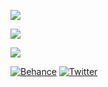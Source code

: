 ![](https://github-readme-stats.vercel.app/api/top-langs/?username=KevinOW&theme=radical&hide_border=true&include_all_commits=true&count_private=false&layout=compact)

![](https://github-readme-streak-stats.herokuapp.com/?user=KevinOW&theme=radical&hide_border=true)<br/>

![](https://quotes-github-readme.vercel.app/api?type=horizontal&theme=tokyonight)

[![Behance](https://img.shields.io/badge/Behance-1769ff?style=for-the-badge&logo=behance&logoColor=white)](https://behance.net/KevinVolm) 
[![Twitter](https://img.shields.io/badge/Twitter-%231DA1F2.svg?style=for-the-badge&logo=Twitter&logoColor=white)](https://twitter.com/qevindesigns) 
